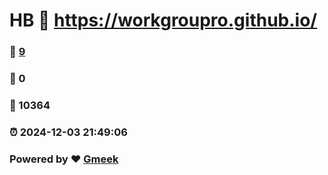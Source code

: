 # HB  :link: https://workgroupro.github.io/ 
### :page_facing_up: [9](https://workgroupro.github.io//tag.html) 
### :speech_balloon: 0 
### :hibiscus: 10364 
### :alarm_clock: 2024-12-03 21:49:06 
### Powered by :heart: [Gmeek](https://github.com/Meekdai/Gmeek)
